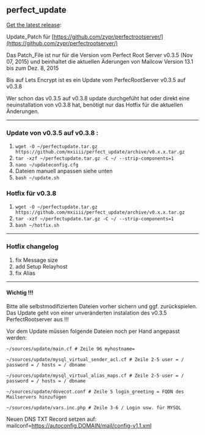 ## perfect_update ##

[Get the latest release](https://github.com/mxiiii/perfect_update/releases/latest "Latest Release"): 

Update_Patch für [https://github.com/zypr/perfectrootserver/](https://github.com/zypr/perfectrootserver/)

Das Patch_File ist nur für die Version vom Perfect Root Server v0.3.5 (Nov 07, 2015) und beinhaltet die aktuellen Äderungen von Mailcow Version 13.1 bis zum Dez. 8, 2015

Bis auf Lets Encrypt ist es ein Update vom PerfecRootServer v0.3.5 auf v0.3.8 

Wer schon das v0.3.5 auf v0.3.8 update durchgefüht hat oder direkt eine neuinstallation von v0.3.8 hat, benötigt nur das Hotfix für die aktuellen Änderungen.

----------

### Update von v0.3.5 auf v0.3.8 : ###

1. `wget -O ~/perfectupdate.tar.gz https://github.com/mxiiii/perfect_update/archive/v0.x.x.tar.gz`
2. `tar -xzf ~/perfectupdate.tar.gz -C ~/ --strip-components=1`
3. `nano ~/updateconfig.cfg`
5. Dateien manuell anpassen siehe unten
4. `bash ~/update.sh`

### Hotfix für v0.3.8 ###

1. `wget -O ~/perfectupdate.tar.gz https://github.com/mxiiii/perfect_update/archive/v0.x.x.tar.gz`
2. `tar -xzf ~/perfectupdate.tar.gz -C ~/ --strip-components=1`
4. `bash ~/hotfix.sh`

----------

### Hotfix changelog ###

1. fix Message size 
2. add Setup Relayhost
3. fix Alias


----------

#### Wichtig !!! ###

Bitte alle selbstmodifizierten Dateien vorher sichern und ggf. zurückspielen. Das Update geht von einer unveränderten instalation des v0.3.5 PerfectRootserver aus !!!

Vor dem Update müssen folgende Dateien noch per Hand angepasst werden:

    ~/sources/update/main.cf # Zeile 96 myhostname=

    ~/sources/update/mysql_virtual_sender_acl.cf # Zeile 2-5 user = / password = / hosts = / dbname

    ~/sources/update/mysql_virtual_alias_maps.cf # Zeile 2-5 user = / password = / hosts = / dbname

    ~/sources/update/dovecot.conf # Zeile 5 login_greeting = FQDN des Mailservers hinzufügen
    
    ~/sources/update/vars.inc.php # Zeile 3-6 / Login usw. für MYSQL

Neuen DNS TXT Record setzen auf: mailconf=https://autoconfig.DOMAIN/mail/config-v1.1.xml 
